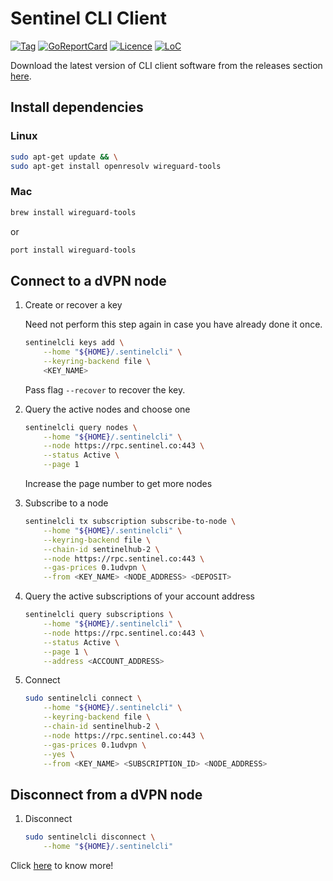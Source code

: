 # Sentinel CLI Client

[![Tag](https://img.shields.io/github/tag/sentinel-official/cli-client.svg)](https://github.com/sentinel-official/cli-client/releases/latest)
[![GoReportCard](https://goreportcard.com/badge/github.com/sentinel-official/cli-client)](https://goreportcard.com/report/github.com/sentinel-official/cli-client)
[![Licence](https://img.shields.io/github/license/sentinel-official/cli-client.svg)](https://github.com/sentinel-official/cli-client/blob/development/LICENSE)
[![LoC](https://tokei.rs/b1/github/sentinel-official/cli-client)](https://github.com/sentinel-official/cli-client)

Download the latest version of CLI client software from the releases section [here](https://github.com/sentinel-official/cli-client/releases/latest "here").

## Install dependencies

### Linux

```sh
sudo apt-get update && \
sudo apt-get install openresolv wireguard-tools
```

### Mac

```sh
brew install wireguard-tools
```

or

```sh
port install wireguard-tools
```

## Connect to a dVPN node

1. Create or recover a key

    Need not perform this step again in case you have already done it once.

    ```sh
    sentinelcli keys add \
        --home "${HOME}/.sentinelcli" \
        --keyring-backend file \
        <KEY_NAME>
    ```

    Pass flag `--recover` to recover the key.

2. Query the active nodes and choose one

    ```sh
    sentinelcli query nodes \
        --home "${HOME}/.sentinelcli" \
        --node https://rpc.sentinel.co:443 \
        --status Active \
        --page 1
    ```

    Increase the page number to get more nodes

3. Subscribe to a node

    ```sh
    sentinelcli tx subscription subscribe-to-node \
        --home "${HOME}/.sentinelcli" \
        --keyring-backend file \
        --chain-id sentinelhub-2 \
        --node https://rpc.sentinel.co:443 \
        --gas-prices 0.1udvpn \
        --from <KEY_NAME> <NODE_ADDRESS> <DEPOSIT>
    ```

4. Query the active subscriptions of your account address

    ```sh
    sentinelcli query subscriptions \
        --home "${HOME}/.sentinelcli" \
        --node https://rpc.sentinel.co:443 \
        --status Active \
        --page 1 \
        --address <ACCOUNT_ADDRESS>
    ```

5. Connect

    ```sh
    sudo sentinelcli connect \
        --home "${HOME}/.sentinelcli" \
        --keyring-backend file \
        --chain-id sentinelhub-2 \
        --node https://rpc.sentinel.co:443 \
        --gas-prices 0.1udvpn \
        --yes \
        --from <KEY_NAME> <SUBSCRIPTION_ID> <NODE_ADDRESS>
    ```

## Disconnect from a dVPN node

1. Disconnect

    ```sh
    sudo sentinelcli disconnect \
        --home "${HOME}/.sentinelcli"
    ```

Click [here](https://github.com/sentinel-official/docs/tree/master/guides/clients/cli "here") to know more!

